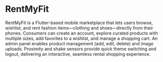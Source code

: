# RentMyFit
RentMyFit is a Flutter-based mobile marketplace that lets users browse, wishlist, and rent fashion items—clothing and shoes—directly from their phones. 
Consumers can create an account, explore curated products with multiple sizes, add favorites to a wishlist, and manage a shopping cart. 
An admin panel enables product management (add, edit, delete) and image uploads. 
Proximity and shake sensors provide quick theme switching and logout, delivering an interactive, seamless rental shopping experience.  

